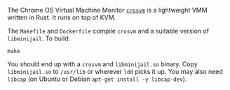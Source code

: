 The Chrome OS Virtual Machine Monitor
[`crosvm`](https://chromium.googlesource.com/chromiumos/platform/crosvm/)
is a lightweight VMM written in Rust. It runs on top of KVM.

The `Makefile` and `Dockerfile` compile `crosvm` and a suitable
version of `libminijail`. To build:

```
make
```

You should end up with a `crosvm` and `libminijail.so` binary. Copy
`libminijail.so` to `/usr/lib` or wherever `ldd` picks it up. You may
also need `libcap` (on Ubuntu or Debian `apt-get install -y
libcap-dev`).
